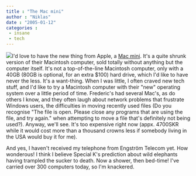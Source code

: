 ```yaml
---
title : "The Mac mini"
author : "Niklas"
date : "2005-01-12"
categories : 
 - insane
 - tech
---
```


![](https://niklasblog.com/wp-content/2005-01-12-bad.gif)I'd love to have the new thing from Apple, a [Mac mini](http://www.apple.com/macmini). It's a quite shrunk version of their Macintosh computer, sold totally without anything but the computer itself. It's not a top-of-the-line Macintosh computer, only with a 40GB (80GB is optional, for an extra $100) hard drive, which I'd like to have never the less. It's a want-thing. When I was little, I often craved new tech stuff, and I'd like to try a Macintosh computer with their "new" operating system over a little period of time. Frederic's had several Mac's, as do others I know, and they often laugh about network problems that frustrate Windows users, the difficulties in moving recently used files (Do you recognise "The file is open. Please close any programs that are using the file, and try again." when attempting to move a file that's definitely not being used?). Anyway, we'll see. It's too expensive right now (appx. 4700SKR while it would cost more than a thousand crowns less if somebody living in the USA would buy it for me).

And yes, I haven't received my telephone from Engström Telecom yet. How wonderous! I think I believe Special K's prediction about wild elephants having trampled the sucker to death. Now a shower, then bed-time! I've carried over 300 computers today, so I'm knackered.
